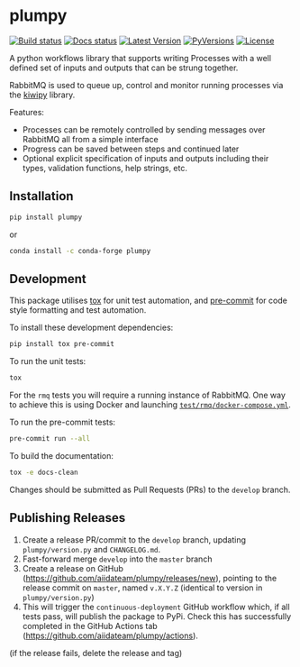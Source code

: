 # plumpy

[![Build status][github-ci]][github-link]
[![Docs status][rtd-badge]][rtd-link]
[![Latest Version][pypi-badge]][pypi-link]
[![PyVersions][pyversions-badge]][pyversions-link]
[![License][license-badge]][license-link]

A python workflows library that supports writing Processes with a well defined set of inputs and outputs that can be
strung together.

RabbitMQ is used to queue up, control and monitor running processes via the
[kiwipy](https://pypi.org/project/kiwipy/) library.

Features:

* Processes can be remotely controlled by sending messages over RabbitMQ all from a simple interface
* Progress can be saved between steps and continued later
* Optional explicit specification of inputs and outputs including their types, validation functions, help strings, etc.

## Installation

```bash
pip install plumpy
```

or

```bash
conda install -c conda-forge plumpy
```

## Development

This package utilises [tox](https://tox.readthedocs.io) for unit test automation, and [pre-commit](https://pre-commit.com/) for code style formatting and test automation.

To install these development dependencies:

```bash
pip install tox pre-commit
```

To run the unit tests:

```bash
tox
```

For the `rmq` tests you will require a running instance of RabbitMQ.
One way to achieve this is using Docker and launching [`test/rmq/docker-compose.yml`](test/rmq/docker-compose.yml).

To run the pre-commit tests:

```bash
pre-commit run --all
```

To build the documentation:

```bash
tox -e docs-clean
```

Changes should be submitted as Pull Requests (PRs) to the `develop` branch.

## Publishing Releases

1. Create a release PR/commit to the `develop` branch, updating `plumpy/version.py` and `CHANGELOG.md`.
2. Fast-forward merge `develop` into the `master` branch
3. Create a release on GitHub (<https://github.com/aiidateam/plumpy/releases/new>), pointing to the release commit on `master`, named `v.X.Y.Z` (identical to version in `plumpy/version.py`)
4. This will trigger the `continuous-deployment` GitHub workflow which, if all tests pass, will publish the package to PyPi. Check this has successfully completed in the GitHub Actions tab (<https://github.com/aiidateam/plumpy/actions>).

(if the release fails, delete the release and tag)

[github-ci]: https://github.com/aiidateam/plumpy/workflows/continuous-integration/badge.svg?branch=develop&event=push
[github-link]: https://github.com/aiidateam/plumpy/actions
[rtd-badge]: https://readthedocs.org/projects/plumpy/badge
[rtd-link]: http://plumpy.readthedocs.io/
[pypi-badge]: https://img.shields.io/pypi/v/plumpy.svg
[pypi-link]: https://pypi.python.org/pypi/plumpy/
[pyversions-badge]: https://img.shields.io/pypi/pyversions/plumpy.svg
[pyversions-link]: https://pypi.python.org/pypi/plumpy/
[license-badge]: https://img.shields.io/pypi/l/plumpy.svg
[license-link]: https://pypi.python.org/pypi/plumpy/
